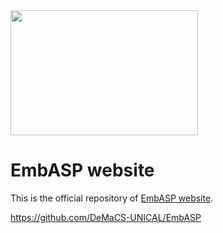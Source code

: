 <img src="img/EmbASP_Logo.png" width="300" height="200" align="middle">

# EmbASP website

This is the official repository of [EmbASP website](https://www.mat.unical.it/calimeri/projects/embasp/). 



https://github.com/DeMaCS-UNICAL/EmbASP